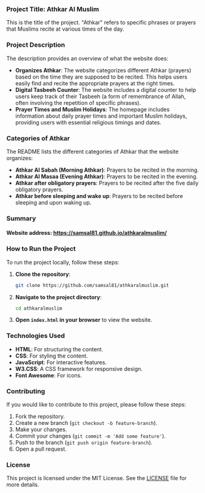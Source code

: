 ### Project Title: Athkar Al Muslim

This is the title of the project. "Athkar" refers to specific phrases or prayers that Muslims recite at various times of the day.

### Project Description

The description provides an overview of what the website does:
- **Organizes Athkar**: The website categorizes different Athkar (prayers) based on the time they are supposed to be recited. This helps users easily find and recite the appropriate prayers at the right times.
- **Digital Tasbeeh Counter**: The website includes a digital counter to help users keep track of their Tasbeeh (a form of remembrance of Allah, often involving the repetition of specific phrases).
- **Prayer Times and Muslim Holidays**: The homepage includes information about daily prayer times and important Muslim holidays, providing users with essential religious timings and dates.

### Categories of Athkar

The README lists the different categories of Athkar that the website organizes:
- **Athkar Al Sabah (Morning Athkar)**: Prayers to be recited in the morning.
- **Athkar Al Masaa (Evening Athkar)**: Prayers to be recited in the evening.
- **Athkar after obligatory prayers**: Prayers to be recited after the five daily obligatory prayers.
- **Athkar before sleeping and wake up**: Prayers to be recited before sleeping and upon waking up.

### Summary

#### Website address: https://samsal81.github.io/athkaralmuslim/

### How to Run the Project

To run the project locally, follow these steps:

1. **Clone the repository**:
    ```sh
    git clone https://github.com/samsal81/athkaralmuslim.git
    ```
2. **Navigate to the project directory**:
    ```sh
    cd athkaralmuslim
    ```
3. **Open `index.html` in your browser** to view the website.

### Technologies Used

- **HTML**: For structuring the content.
- **CSS**: For styling the content.
- **JavaScript**: For interactive features.
- **W3.CSS**: A CSS framework for responsive design.
- **Font Awesome**: For icons.

### Contributing

If you would like to contribute to this project, please follow these steps:

1. Fork the repository.
2. Create a new branch (`git checkout -b feature-branch`).
3. Make your changes.
4. Commit your changes (`git commit -m 'Add some feature'`).
5. Push to the branch (`git push origin feature-branch`).
6. Open a pull request.

### License

This project is licensed under the MIT License. See the [LICENSE](LICENSE) file for more details.